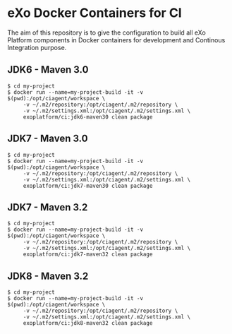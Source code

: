 # eXo Docker Containers for CI

The aim of this repository is to give the configuration to build all eXo Platform components in Docker containers for development and Continous Integration purpose.


## JDK6 - Maven 3.0

```
$ cd my-project
$ docker run --name=my-project-build -it -v $(pwd):/opt/ciagent/workspace \
     -v ~/.m2/repository:/opt/ciagent/.m2/repository \
     -v ~/.m2/settings.xml:/opt/ciagent/.m2/settings.xml \
     exoplatform/ci:jdk6-maven30 clean package
```

## JDK7 - Maven 3.0

```
$ cd my-project
$ docker run --name=my-project-build -it -v $(pwd):/opt/ciagent/workspace \
     -v ~/.m2/repository:/opt/ciagent/.m2/repository \
     -v ~/.m2/settings.xml:/opt/ciagent/.m2/settings.xml \
     exoplatform/ci:jdk7-maven30 clean package
```


## JDK7 - Maven 3.2

```
$ cd my-project
$ docker run --name=my-project-build -it -v $(pwd):/opt/ciagent/workspace \
     -v ~/.m2/repository:/opt/ciagent/.m2/repository \
     -v ~/.m2/settings.xml:/opt/ciagent/.m2/settings.xml \
     exoplatform/ci:jdk7-maven32 clean package
```


## JDK8 - Maven 3.2

```
$ cd my-project
$ docker run --name=my-project-build -it -v $(pwd):/opt/ciagent/workspace \
     -v ~/.m2/repository:/opt/ciagent/.m2/repository \
     -v ~/.m2/settings.xml:/opt/ciagent/.m2/settings.xml \
     exoplatform/ci:jdk8-maven32 clean package
```
